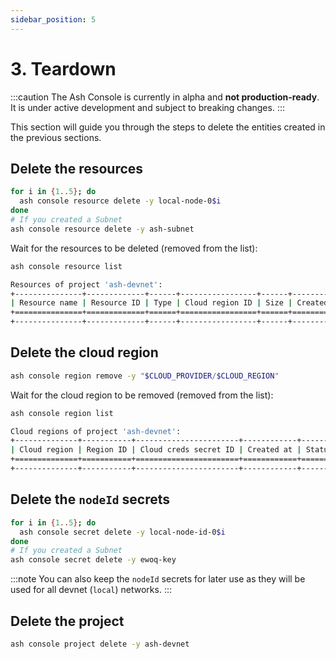 ```yaml
---
sidebar_position: 5
---
```


# 3. Teardown

:::caution
The Ash Console is currently in alpha and **not production-ready**. It is under active development and subject to breaking changes.
:::

This section will guide you through the steps to delete the entities created in the previous sections.

## Delete the resources

```bash title="Command"
for i in {1..5}; do
  ash console resource delete -y local-node-0$i
done
# If you created a Subnet
ash console resource delete -y ash-subnet
```

Wait for the resources to be deleted (removed from the list):

```bash title="Command"
ash console resource list
```

```bash title="Output"
Resources of project 'ash-devnet':
+---------------+-------------+------+-----------------+------+------------+--------+-------------------+
| Resource name | Resource ID | Type | Cloud region ID | Size | Created at | Status | Resource specific |
+===============+=============+======+=================+======+============+========+===================+
+---------------+-------------+------+-----------------+------+------------+--------+-------------------+
```

## Delete the cloud region

```bash title="Command"
ash console region remove -y "$CLOUD_PROVIDER/$CLOUD_REGION"
```

Wait for the cloud region to be removed (removed from the list):

```bash title="Command"
ash console region list
```

```bash title="Output"
Cloud regions of project 'ash-devnet':
+--------------+-----------+-----------------------+------------+--------+
| Cloud region | Region ID | Cloud creds secret ID | Created at | Status |
+==============+===========+=======================+============+========+
+--------------+-----------+-----------------------+------------+--------+
```

## Delete the `nodeId` secrets

```bash title="Command"
for i in {1..5}; do
  ash console secret delete -y local-node-id-0$i
done
# If you created a Subnet
ash console secret delete -y ewoq-key
```

:::note
You can also keep the `nodeId` secrets for later use as they will be used for all devnet (`local`) networks.
:::

## Delete the project

```bash title="Command"
ash console project delete -y ash-devnet
```
